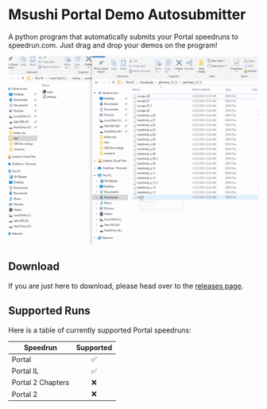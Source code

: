 # Msushi Portal Demo Autosubmitter
A python program that automatically submits your Portal speedruns to speedrun.com. Just drag and drop your demos on the program!

![](github-resources/example.gif)

## Download
If you are just here to download, please head over to the [releases page](https://github.com/Msushi/portal-demo-autosubmitter/releases).

## Supported Runs

Here is a table of currently supported Portal speedruns:

| Speedrun | Supported |
| -------------------- | :-: |
| Portal | ✅ |
| Portal IL | ✅ |
| Portal 2 Chapters | ❌ |
| Portal 2 | ❌ |
